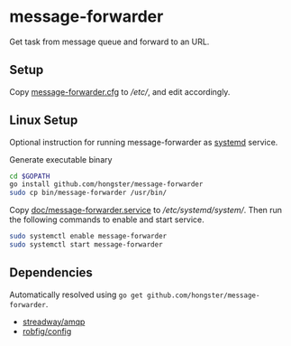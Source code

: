 # message-forwarder
Get task from message queue and forward to an URL.

## Setup

Copy [message-forwarder.cfg](https://github.com/hongster/message-forwarder/blob/master/message-forwarder.cfg) to */etc/*, and edit accordingly.

## Linux Setup

Optional instruction for running message-forwarder as [systemd](https://en.wikipedia.org/wiki/Systemd) service.

Generate executable binary

```bash
cd $GOPATH
go install github.com/hongster/message-forwarder
sudo cp bin/message-forwarder /usr/bin/
```

Copy [doc/message-forwarder.service](https://github.com/hongster/message-forwarder/blob/master/doc/message-forwarder.service) to */etc/systemd/system/*. Then run the following commands to enable and start service.

```bash
sudo systemctl enable message-forwarder
sudo systemctl start message-forwarder
```

## Dependencies

Automatically resolved using `go get github.com/hongster/message-forwarder`.

* [streadway/amqp](https://github.com/streadway/amqp)
* [robfig/config](https://github.com/robfig/config)
